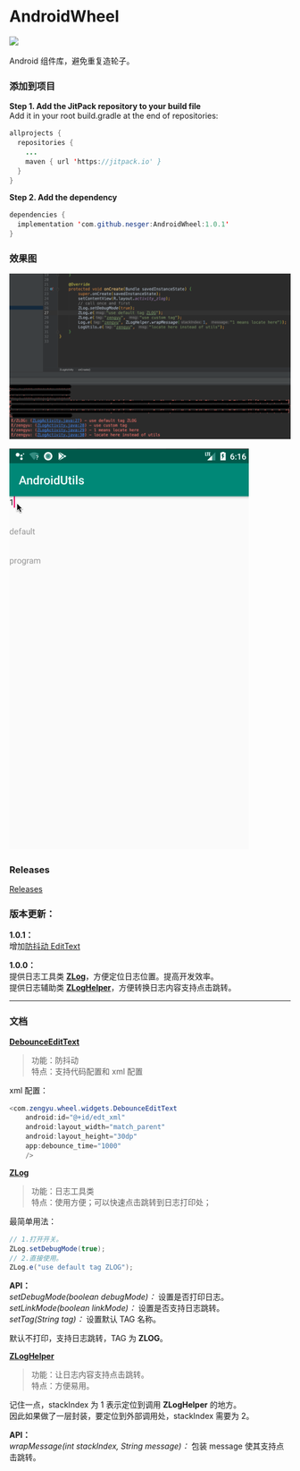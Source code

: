 # AndroidWheel

[![](https://jitpack.io/v/nesger/AndroidWheel.svg)](https://jitpack.io/#nesger/AndroidWheel)

Android 组件库，避免重复造轮子。

### 添加到项目

**Step 1. Add the JitPack repository to your build file**  
Add it in your root build.gradle at the end of repositories:
```java
allprojects {
  repositories {
    ...
    maven { url 'https://jitpack.io' }
  }
}
```
**Step 2. Add the dependency**
```java
dependencies {
  implementation 'com.github.nesger:AndroidWheel:1.0.1'
}
```

### 效果图

![zlog.png](./images/zlog.png)

![debounce_edit_text.gif](./images/debounce_edit_text.gif)

### Releases
[Releases](https://github.com/nesger/AndroidWheel/releases)

### 版本更新：

**1.0.1：**  
增加[防抖动 EditText](https://github.com/nesger/AndroidWheel/blob/master/wheel/src/main/java/com/zengyu/wheel/widgets/DebounceEditText.java)

**1.0.0：**  
提供日志工具类 **[ZLog](https://github.com/nesger/AndroidWheel/blob/master/wheel/src/main/java/com/zengyu/wheel/utils/ZLog.java)**，方便定位日志位置。提高开发效率。  
提供日志辅助类 **[ZLogHelper](https://github.com/nesger/AndroidWheel/blob/master/wheel/src/main/java/com/zengyu/wheel/utils/ZLogHelper.java)**，方便转换日志内容支持点击跳转。

<hr/>

### 文档

**[DebounceEditText](https://github.com/nesger/AndroidWheel/blob/master/wheel/src/main/java/com/zengyu/wheel/widgets/DebounceEditText.java)**
>功能：防抖动  
>特点：支持代码配置和 xml 配置

xml 配置：
```java
<com.zengyu.wheel.widgets.DebounceEditText
    android:id="@+id/edt_xml"
    android:layout_width="match_parent"
    android:layout_height="30dp"
    app:debounce_time="1000"
    />
```


**[ZLog](https://github.com/nesger/AndroidWheel/blob/master/wheel/src/main/java/com/zengyu/wheel/utils/ZLog.java)**
>功能：日志工具类  
>特点：使用方便；可以快速点击跳转到日志打印处；

最简单用法：
```java
// 1.打开开关。
ZLog.setDebugMode(true);
// 2.直接使用。
ZLog.e("use default tag ZLOG");
```

**API：**  
*setDebugMode(boolean debugMode)：* 设置是否打印日志。  
*setLinkMode(boolean linkMode)：* 设置是否支持日志跳转。  
*setTag(String tag)：* 设置默认 TAG 名称。  


默认不打印，支持日志跳转，TAG 为 **ZLOG**。

**[ZLogHelper](https://github.com/nesger/AndroidWheel/blob/master/wheel/src/main/java/com/zengyu/wheel/utils/ZLogHelper.java)**
>功能：让日志内容支持点击跳转。  
>特点：方便易用。

记住一点，stackIndex 为 1 表示定位到调用 **ZLogHelper** 的地方。    
因此如果做了一层封装，要定位到外部调用处，stackIndex 需要为 2。

**API：**  
*wrapMessage(int stackIndex, String message)：* 包装 message 使其支持点击跳转。



